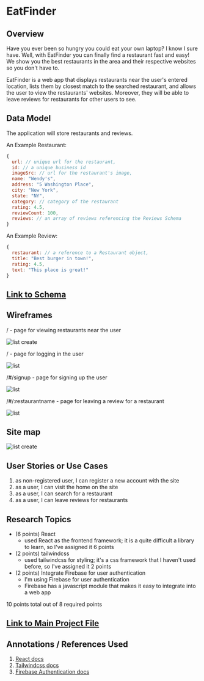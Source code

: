 # EatFinder 

## Overview

Have you ever been so hungry you could eat your own laptop? I know I sure have. Well, with EatFinder you can finally find a restaurant fast and easy! We show you the best restaurants in the area and their respective websites so you don't have to. 

EatFinder is a web app that displays restaurants near the user's entered location, lists them by closest match to the searched restaurant, and allows the user to view the restaurants' websites. Moreover, they will be able to leave reviews for restaurants for other users to see.


## Data Model

The application will store restaurants and reviews.

An Example Restaurant:

```javascript
{
  url: // unique url for the restaurant,
  id: // a unique business id
  imageSrc: // url for the restaurant's image,
  name: "Wendy's",
  address: "5 Washington Place",
  city: "New York",
  state: "NY",
  category: // category of the restaurant
  rating: 4.5,
  reviewCount: 100,
  reviews: // an array of reviews referencing the Reviews Schema
}
```

An Example Review:

```javascript
{
  restaurant: // a reference to a Restaurant object,
  title: "Best burger in town!",
  rating: 4.5,
  text: "This place is great!"
}
```

## [Link to Schema](server/db.mjs)

## Wireframes

/ - page for viewing restaurants near the user

![list create](documentation/finalprojhome.jpg)

/ - page for logging in the user

![list](documentation/LoginPage.jpg)

/#/signup - page for signing up the user

![list](documentation/SignupPage.jpg)

/#/:restaurantname - page for leaving a review for a restaurant

![list](documentation/ReviewPage.jpg)
## Site map

![list create](documentation/SiteMap.jpg)

## User Stories or Use Cases

1. as non-registered user, I can register a new account with the site
2. as a user, I can visit the home on the site
3. as a user, I can search for a restaurant
4. as a user, I can leave reviews for restaurants

## Research Topics

* (6 points) React
    * used React as the frontend framework; it is a quite difficult a library to learn, so I've assigned it 6 points
* (2 points) tailwindcss
    * used tailwindcss for styling; it's a css framework that I haven't used before, so I've assigned it 2 points
* (2 points) Integrate Firebase for user authentication
    * I'm using Firebase for user authentication
    * Firebase has a javascript module that makes it easy to integrate into a web app

10 points total out of 8 required points

## [Link to Main Project File](server/index.mjs) 

## Annotations / References Used

1. [React docs](https://reactjs.org/)
2. [Tailwindcss docs](https://tailwindcss.com/docs/installation)
3. [Firebase Authentication docs](https://firebase.google.com/docs/auth/web/start)